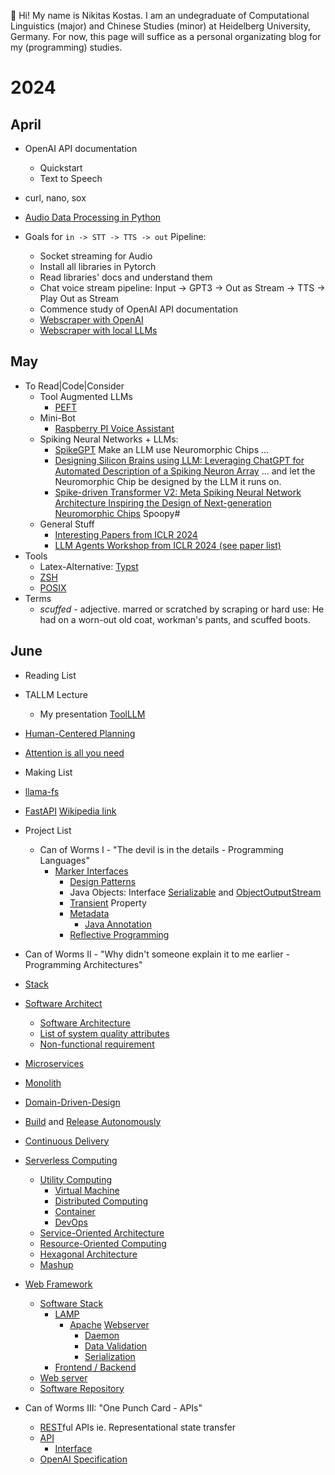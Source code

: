 👋 Hi! My name is Nikitas Kostas. I am an undegraduate of Computational Linguistics (major) and Chinese Studies (minor) at Heidelberg University, Germany. For now, this page will suffice as a personal organizating blog for my (programming) studies.

# 2024
## April
- OpenAI API documentation
  - Quickstart
  - Text to Speech
- curl, nano, sox
- [Audio Data Processing in Python](https://www.youtube.com/watch?v=ZqpSb5p1xQo)
        
- Goals for ``` in -> STT -> TTS -> out ``` Pipeline:
  - Socket streaming for Audio
  - Install all libraries in Pytorch
  - Read libraries' docs and understand them
  - Chat voice stream pipeline: Input -> GPT3 -> Out as Stream -> TTS -> Play Out as Stream
  - Commence study of OpenAI API documentation
  - [Webscraper with OpenAI](https://github.com/trancethehuman/entities-extraction-web-scraper)
  - [Webscraper with local LLMs](https://github.com/rohan-paul/LLM-FineTuning-Large-Language-Models/blob/main/Web%20scraping%20with%20Large%20Language%20Models%20(LLM)-AnthropicAI%20%2B%20LangChainAI.ipynb)

## May
- To Read|Code|Consider
  - Tool Augmented LLMs
    - [PEFT](https://github.com/huggingface/peft)
  - Mini-Bot
    - [Raspberry PI Voice Assistant](https://github.com/nkasmanoff/pi-card)
  - Spiking Neural Networks + LLMs:
    - [SpikeGPT](https://arxiv.org/abs/2302.13939) Make an LLM use Neuromorphic Chips ...
    - [Designing Silicon Brains using LLM: Leveraging ChatGPT for Automated Description of a Spiking Neuron Array](https://arxiv.org/abs/2402.10920) ... and let the Neuromorphic Chip be designed by the LLM it runs on.
    - [Spike-driven Transformer V2: Meta Spiking Neural Network Architecture Inspiring the Design of Next-generation Neuromorphic Chips](https://arxiv.org/abs/2404.03663) Spoopy#
  - General Stuff
    - [Interesting Papers from ICLR 2024](https://openreview.net/group?id=ICLR.cc/2024/Conference#tab-accept-oral)
    - [LLM Agents Workshop from ICLR 2024 (see paper list)](https://llmagents.github.io/)
- Tools
  - Latex-Alternative: [Typst](https://typst.app/)
  - [ZSH](https://www.geeksforgeeks.org/creating-and-running-bash-and-zsh-scripts/)
  - [POSIX](https://www.computerweekly.com/de/definition/POSIX-Portable-Operating-System-Interface)
- Terms
  - _scuffed_ - adjective. marred or scratched by scraping or hard use: He had on a worn-out old coat, workman's pants, and scuffed boots.
 
## June
- Reading List
 - TALLM Lecture
   - My presentation [ToolLLM](https://arxiv.org/pdf/2307.16789)
 - [Human-Centered Planning](https://arxiv.org/pdf/2311.04403)
 - [Attention is all you need](https://arxiv.org/pdf/1706.03762)
- Making List
 - [llama-fs](https://github.com/iyaja/llama-fs)
 - [FastAPI](https://fastapi.tiangolo.com/) [Wikipedia link](https://en.wikipedia.org/wiki/FastAPI)
- Project List

  - Can of Worms I - "The devil is in the details - Programming Languages"
    - [Marker Interfaces](https://en.wikipedia.org/wiki/Marker_interface_pattern)
      - [Design Patterns](https://en.wikipedia.org/wiki/Software_design_pattern)
      - Java Objects: Interface [Serializable](https://docs.oracle.com/en/java/javase/19/docs/api/java.base/java/io/Serializable.html) and [ObjectOutputStream](https://docs.oracle.com/en/java/javase/19/docs/api/java.base/java/io/ObjectOutputStream.html)
      - [Transient](https://en.wikipedia.org/wiki/Transient_(computer_programming)) Property
      - [Metadata](https://en.wikipedia.org/wiki/Metadata)
        - [Java Annotation](https://en.wikipedia.org/wiki/Java_annotation)
      - [Reflective Programming](https://en.wikipedia.org/wiki/Reflective_programming)
- Can of Worms II - "Why didn't someone explain it to me earlier - Programming Architectures"
 - [Stack](https://en.wikipedia.org/wiki/Stack_(abstract_data_type))
 - [Software Architect](https://en.wikipedia.org/wiki/Software_architect)
    - [Software Architecture](https://en.wikipedia.org/wiki/Software_architecture)
    - [List of system quality attributes](https://en.wikipedia.org/wiki/List_of_system_quality_attributes)
    - [Non-functional requirement](https://en.wikipedia.org/wiki/Non-functional_requirement)
  - [Microservices](https://en.wikipedia.org/wiki/Microservices)
  - [Monolith](https://en.wikipedia.org/wiki/Monolithic_application)
  - [Domain-Driven-Design](https://en.wikipedia.org/wiki/Domain-driven_design)
  - [Build](https://en.wikipedia.org/wiki/Build_automation) and [Release Autonomously](https://en.wikipedia.org/wiki/Application-release_automation)
  - [Continuous Delivery](https://en.wikipedia.org/wiki/Continuous_delivery)
  - [Serverless Computing](https://en.wikipedia.org/wiki/Serverless_computing)
    - [Utility Computing](https://en.wikipedia.org/wiki/Utility_computing)
      - [Virtual Machine](https://en.wikipedia.org/wiki/Virtual_machine)
      - [Distributed Computing](https://en.wikipedia.org/wiki/Distributed_computing)
      - [Container](https://en.wikipedia.org/wiki/OS-level_virtualization)
      - [DevOps](https://en.wikipedia.org/wiki/DevOps)
    - [Service-Oriented Architecture](https://en.wikipedia.org/wiki/Service-oriented_architecture)
    - [Resource-Oriented Computing](https://en.wikipedia.org/wiki/Resource-oriented_computing)
    - [Hexagonal Architecture](https://en.wikipedia.org/wiki/Hexagonal_architecture)
    - [Mashup](https://en.wikipedia.org/wiki/Mashup_(web_application_hybrid))
  - [Web Framework](https://en.wikipedia.org/wiki/Web_framework)
    - [Software Stack](https://en.wikipedia.org/wiki/Solution_stack)
      - [LAMP](https://en.wikipedia.org/wiki/LAMP_(software_bundle))
        - [Apache](https://en.wikipedia.org/wiki/Apache_HTTP_Server) [Webserver](https://en.wikipedia.org/wiki/Web_server)
          - [Daemon](https://en.wikipedia.org/wiki/Daemon_(computing))
          - [Data Validation](https://en.wikipedia.org/wiki/Data_validation)
          - [Serialization](https://en.wikipedia.org/wiki/Serialization)
      - [Frontend / Backend](https://en.wikipedia.org/wiki/Frontend_and_backend)
    - [Web server](https://en.wikipedia.org/wiki/Web_server)
    - [Software Repository](https://en.wikipedia.org/wiki/Software_repository)
- Can of Worms III: "One Punch Card - APIs"
  - [REST](https://en.wikipedia.org/wiki/REST)ful APIs ie. Representational state transfer
  - [API](https://en.wikipedia.org/wiki/API)
    - [Interface](https://en.wikipedia.org/wiki/Interface_(computing))
  - [OpenAI Specification](https://en.wikipedia.org/wiki/OpenAPI_Specification)



<!---
nikitaskostas/nikitaskostas is a ✨ special ✨ repository because its `README.md` (this file) appears on your GitHub profile.
You can click the Preview link to take a look at your changes.
--->
